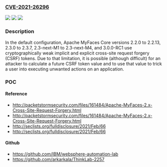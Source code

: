 ### [CVE-2021-26296](https://cve.mitre.org/cgi-bin/cvename.cgi?name=CVE-2021-26296)
![](https://img.shields.io/static/v1?label=Product&message=Apache%20MyFaces%20Core&color=blue)
![](https://img.shields.io/static/v1?label=Version&message=Apache%20MyFaces%20Core%202.2%3C%202.2.14%20&color=brighgreen)
![](https://img.shields.io/static/v1?label=Vulnerability&message=CWE-352%20Cross-Site%20Request%20Forgery%20(CSRF)&color=brighgreen)

### Description

In the default configuration, Apache MyFaces Core versions 2.2.0 to 2.2.13, 2.3.0 to 2.3.7, 2.3-next-M1 to 2.3-next-M4, and 3.0.0-RC1 use cryptographically weak implicit and explicit cross-site request forgery (CSRF) tokens. Due to that limitation, it is possible (although difficult) for an attacker to calculate a future CSRF token value and to use that value to trick a user into executing unwanted actions on an application.

### POC

#### Reference
- http://packetstormsecurity.com/files/161484/Apache-MyFaces-2.x-Cross-Site-Request-Forgery.html
- http://packetstormsecurity.com/files/161484/Apache-MyFaces-2.x-Cross-Site-Request-Forgery.html
- http://seclists.org/fulldisclosure/2021/Feb/66
- http://seclists.org/fulldisclosure/2021/Feb/66

#### Github
- https://github.com/IBM/websphere-automation-lab
- https://github.com/arkarkala/ThinkLab-2257

